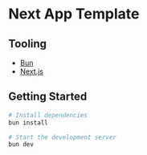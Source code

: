 # Next App Template

## Tooling

- [Bun](https://bun.sh)
- [Next.js](https://nextjs.org)

## Getting Started

```bash
# Install dependencies
bun install

# Start the development server
bun dev
```
